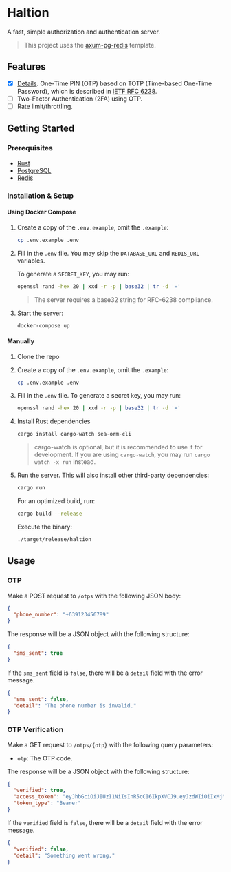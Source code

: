# Haltion

A fast, simple authorization and authentication server.

> This project uses the [axum-pg-redis](https://github.com/hjuhalc/axum-pg-redis) template.

## Features

- [x] [Details](./docs/OTP_Implementation.md). One-Time PIN (OTP) based on TOTP (Time-based One-Time Password), which is described in [IETF RFC 6238](https://www.rfc-editor.org/rfc/rfc6238).
- [ ] Two-Factor Authentication (2FA) using OTP.
- [ ] Rate limit/throttling.

## Getting Started

### Prerequisites

- [Rust](https://www.rust-lang.org/tools/install)
- [PostgreSQL](https://www.postgresql.org/download/)
- [Redis](https://redis.io/download)

### Installation & Setup

#### Using Docker Compose

1. Create a copy of the `.env.example`, omit the `.example`:

    ```sh
    cp .env.example .env
    ```

2. Fill in the `.env` file. You may skip the `DATABASE_URL` and `REDIS_URL` variables.

    To generate a `SECRET_KEY`, you may run:

    ```sh
    openssl rand -hex 20 | xxd -r -p | base32 | tr -d '='
    ```

    > The server requires a base32 string for RFC-6238 compliance.

3. Start the server:

    ```sh
    docker-compose up
    ```

#### Manually

1. Clone the repo

2. Create a copy of the `.env.example`, omit the `.example`:

    ```sh
    cp .env.example .env
    ```

3. Fill in the `.env` file. To generate a secret key, you may run:

    ```sh
    openssl rand -hex 20 | xxd -r -p | base32 | tr -d '='
    ```

4. Install Rust dependencies

    ```sh
    cargo install cargo-watch sea-orm-cli
    ```

    > cargo-watch is optional, but it is recommended to use it for development. If you are using `cargo-watch`, you may run `cargo watch -x run` instead.

5. Run the server. This will also install other third-party dependencies:

    ```sh
    cargo run
    ```

    For an optimized build, run:

    ```sh
    cargo build --release
    ```

    Execute the binary:

    ```sh
    ./target/release/haltion
    ```

## Usage

### OTP

Make a POST request to `/otps` with the following JSON body:

```json
{
  "phone_number": "+639123456789"
}
```

The response will be a JSON object with the following structure:

```json
{
  "sms_sent": true
}
```

If the `sms_sent` field is `false`, there will be a `detail` field with the error message.

```json
{
  "sms_sent": false,
  "detail": "The phone number is invalid."
}
```

### OTP Verification

Make a GET request to `/otps/{otp}` with the following query parameters:

- `otp`: The OTP code.

The response will be a JSON object with the following structure:

```json
{
  "verified": true,
  "access_token": "eyJhbGciOiJIUzI1NiIsInR5cCI6IkpXVCJ9.eyJzdWIiOiIxMjM0NTY3ODkwIiwibmFtZSI6IkpvaG4gRG9lIiwiaWF0IjoxNTE2MjM5MDIyfQ.SflKxwRJSMeKKF2QT4fwpMeJf36POk6yJV_adQssw5c",
  "token_type": "Bearer"
}
```

If the `verified` field is `false`, there will be a `detail` field with the error message.

```json
{
  "verified": false,
  "detail": "Something went wrong."
}
```

